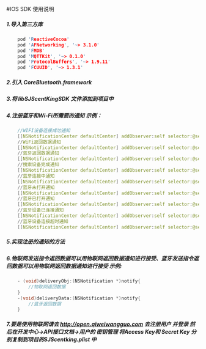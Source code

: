 #IOS SDK 使用说明

##### 1.导入第三方库
```c
    pod 'ReactiveCocoa'
    pod 'AFNetworking', '~> 3.1.0'
    pod 'FMDB'
    pod 'MQTTKit', '~> 0.1.0'
    pod 'ProtocolBuffers', '~> 1.9.11'
    pod 'FCUUID', '~> 1.3.1'
```
##### 2.引入 CoreBluetooth.framework 
##### 3.将 libSJScentKingSDK 文件添加到项目中
##### 4.注册蓝牙和Wi-Fi所需要的通知 示例：

```c
    //WIFI设备连接成功通知
    [[NSNotificationCenter defaultCenter] addObserver:self selector:@selector(connectWiFiSucess:) name:ConnectWiFiSucess object:nil];
    //WiFi返回数据通知
    [[NSNotificationCenter defaultCenter] addObserver:self selector:@selector(deliveryObj:) name:WiFiDeliveryDataNotify object:nil];
    //蓝牙返回数据通知
    [[NSNotificationCenter defaultCenter] addObserver:self selector:@selector(deliveryData:) name:BluetoothDeliveryDataNotify object:nil];
    //搜索设备完成通知
    [[NSNotificationCenter defaultCenter] addObserver:self selector:@selector(searchBluetoothDevicesComplete:) name:SearchBluetoothDevicesComplete object:nil];
    //蓝牙连接中通知
    [[NSNotificationCenter defaultCenter] addObserver:self selector:@selector(onStartConnectToBluetooth:) name:OnStartConnectToBluetooth object:nil];
    //蓝牙未打开通知
    [[NSNotificationCenter defaultCenter] addObserver:self selector:@selector(onCallbackBluetoothPowerOff:) name:OnCallbackBluetoothPowerOff object:nil];
    //蓝牙已打开通知
    [[NSNotificationCenter defaultCenter] addObserver:self selector:@selector(bluetoothPowerOn:) name:kBluetoothPowerOnNotify object:nil];
    //蓝牙设备已连接通知
    [[NSNotificationCenter defaultCenter] addObserver:self selector:@selector(onCallbackConnectToBluetoothSuccessfully:) name:OnCallbackConnectToBluetoothSuccessfully object:nil];
    //蓝牙设备连接超时通知
    [[NSNotificationCenter defaultCenter] addObserver:self selector:@selector(onCallbackConnectToBluetoothTimeout:) name:OnCallbackConnectToBluetoothTimeout object:nil];
```

##### 5.实现注册的通知的方法
##### 6.物联网发送指令返回数据可以用物联网返回数据通知进行接受、蓝牙发送指令返回数据可以用物联网返回数据通知进行接受 示例:
```c
    - (void)deliveryObj:(NSNotification *)notify{
        //物联网返回数据
    }
    -(void)deliveryData:(NSNotification *)notify{
        //蓝牙返回数据
    }
```

##### 7.要是使用物联网请去 http://open.qiweiwangguo.com 去注册用户 并登录 然后在开发中心->API接口文档->用户的 密钥管理 将Access Key和 Secret Key 分别复制到项目的SJScentking.plist  中


